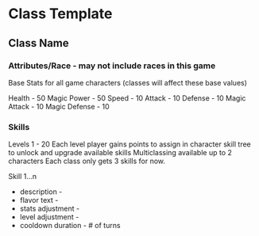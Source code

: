 # Class Template  

## Class Name
### Attributes/Race - may not include races in this game

Base Stats for all game characters (classes will affect these base values)

Health - 50
Magic Power - 50
Speed - 10
Attack - 10
Defense - 10
Magic Attack - 10
Magic Defense - 10

### Skills
Levels 1 - 20
Each level player gains points to assign in character skill tree to unlock and upgrade available skills
Multiclassing available up to 2 characters
Each class only gets 3 skills for now.

Skill 1...n
  - description -
  - flavor text -
  - stats adjustment -
  - level adjustment - 
  - cooldown duration - # of turns
